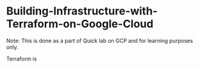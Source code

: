 # Building-Infrastructure-with-Terraform-on-Google-Cloud
Note: This is done as a part of Quick lab on GCP and for learning purposes only.

Terraform is 



